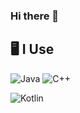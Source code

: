 ### Hi there 👋


<!--START_SECTION-->
<!--END_SECTION:waka-->
## 🖥️ **I Use**

![Java](https://img.shields.io/badge/java-white?style=for-the-badge&logo=java&logoColor=%FF0000)
![C++](https://img.shields.io/badge/c++-white?style=for-the-badge&logo=cpp&logoColor=%5E97D0)

![Kotlin](https://img.shields.io/badge/kotlin-black?logo=kotlin&logoColor=%257F52FF&link=https%3A%2F%2Fkotlinlang.org%2F)

